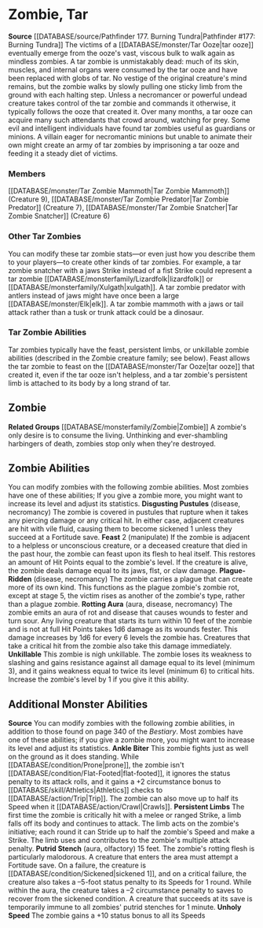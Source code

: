 ﻿---
creature_family: Zombie, Tar
id: '303'
name: Zombie, Tar
rarity: Common
source: '[[DATABASE/source/Pathfinder 177. Burning Tundra|Pathfinder #177: Burning
  Tundra]]'
type: Creature Family

---
# Zombie, Tar

**Source** [[DATABASE/source/Pathfinder 177. Burning Tundra|Pathfinder #177: Burning Tundra]]
The victims of a [[DATABASE/monster/Tar Ooze|tar ooze]] eventually emerge from the ooze's vast, viscous bulk to walk again as mindless zombies. A tar zombie is unmistakably dead: much of its skin, muscles, and internal organs were consumed by the tar ooze and have been replaced with globs of tar. No vestige of the original creature's mind remains, but the zombie walks by slowly pulling one sticky limb from the ground with each halting step. Unless a necromancer or powerful undead creature takes control of the tar zombie and commands it otherwise, it typically follows the ooze that created it. Over many months, a tar ooze can acquire many such attendants that crowd around, watching for prey.
 Some evil and intelligent individuals have found tar zombies useful as guardians or minions. A villain eager for necromantic minions but unable to animate their own might create an army of tar zombies by imprisoning a tar ooze and feeding it a steady diet of victims.

### Members

[[DATABASE/monster/Tar Zombie Mammoth|Tar Zombie Mammoth]] (Creature 9), [[DATABASE/monster/Tar Zombie Predator|Tar Zombie Predator]] (Creature 7), [[DATABASE/monster/Tar Zombie Snatcher|Tar Zombie Snatcher]] (Creature 6)

###  Other Tar Zombies

You can modify these tar zombie stats—or even just how you describe them to your players—to create other kinds of tar zombies. For example, a tar zombie snatcher with a jaws Strike instead of a fist Strike could represent a tar zombie [[DATABASE/monsterfamily/Lizardfolk|lizardfolk]] or [[DATABASE/monsterfamily/Xulgath|xulgath]]. A tar zombie predator with antlers instead of jaws might have once been a large [[DATABASE/monster/Elk|elk]]. A tar zombie mammoth with a jaws or tail attack rather than a tusk or trunk attack could be a dinosaur.

###  Tar Zombie Abilities

Tar zombies typically have the feast, persistent limbs, or unkillable zombie abilities (described in the Zombie creature family; see below). Feast allows the tar zombie to feast on the [[DATABASE/monster/Tar Ooze|tar ooze]] that created it, even if the tar ooze isn't helpless, and a tar zombie's persistent limb is attached to its body by a long strand of tar.

## Zombie

**Related Groups** [[DATABASE/monsterfamily/Zombie|Zombie]]
A zombie's only desire is to consume the living. Unthinking and ever-shambling harbingers of death, zombies stop only when they're destroyed.

## Zombie Abilities

You can modify zombies with the following zombie abilities. Most zombies have one of these abilities; If you give a zombie more, you might want to increase its level and adjust its statistics.
 **Disgusting Pustules** (disease, necromancy) The zombie is covered in pustules that rupture when it takes any piercing damage or any critical hit. In either case, adjacent creatures are hit with vile fluid, causing them to become sickened 1 unless they succeed at a Fortitude save.
 **Feast** <span class="action-icon">2</span> (manipulate) If the zombie is adjacent to a helpless or unconscious creature, or a deceased creature that died in the past hour, the zombie can feast upon its flesh to heal itself. This restores an amount of Hit Points equal to the zombie's level. If the creature is alive, the zombie deals damage equal to its jaws, flst, or claw damage.
 **Plague-Ridden** (disease, necromancy) The zombie carries a plague that can create more of its own kind. This functions as the plague zombie's zombie rot, except at stage 5, the victim rises as another of the zombie's type, rather than a plague zombie.
 **Rotting Aura** (aura, disease, necromancy) The zombie emits an aura of rot and disease that causes wounds to fester and turn sour. Any living creature that starts its turn within 10 feet of the zombie and is not at full Hit Points takes 1d6 damage as its wounds fester. This damage increases by 1d6 for every 6 levels the zombie has. Creatures that take a critical hit from the zombie also take this damage immediately.
 **Unkillable** This zombie is nigh unkillable. The zombie loses its weakness to slashing and gains resistance against all damage equal to its level (minimum 3), and it gains weakness equal to twice its level (minimum 6) to critical hits. Increase the zombie's level by 1 if you give it this ability.

## Additional Monster Abilities

**Source** 
 You can modify zombies with the following zombie abilities, in addition to those found on page 340 of the _Bestiary_. Most zombies have one of these abilities; if you give a zombie more, you might want to increase its level and adjust its statistics. 
**Ankle Biter** This zombie fights just as well on the ground as it does standing. While [[DATABASE/condition/Prone|prone]], the zombie isn't [[DATABASE/condition/Flat-Footed|flat-footed]], it ignores the status penalty to its attack rolls, and it gains a +2 circumstance bonus to [[DATABASE/skill/Athletics|Athletics]] checks to [[DATABASE/action/Trip|Trip]]. The zombie can also move up to half its Speed when it [[DATABASE/action/Crawl|Crawls]]. 
**Persistent Limbs** The first time the zombie is critically hit with a melee or ranged Strike, a limb falls off its body and continues to attack. The limb acts on the zombie's initiative; each round it can Stride up to half the zombie's Speed and make a Strike. The limb uses and contributes to the zombie's multiple attack penalty. 
**Putrid Stench** (aura, olfactory) 15 feet. The zombie's rotting flesh is particularly malodorous. A creature that enters the area must attempt a Fortitude save. On a failure, the creature is [[DATABASE/condition/Sickened|sickened 1]], and on a critical failure, the creature also takes a –5-foot status penalty to its Speeds for 1 round. While within the aura, the creature takes a –2 circumstance penalty to saves to recover from the sickened condition. A creature that succeeds at its save is temporarily immune to all zombies' putrid stenches for 1 minute. 
**Unholy Speed** The zombie gains a +10 status bonus to all its Speeds